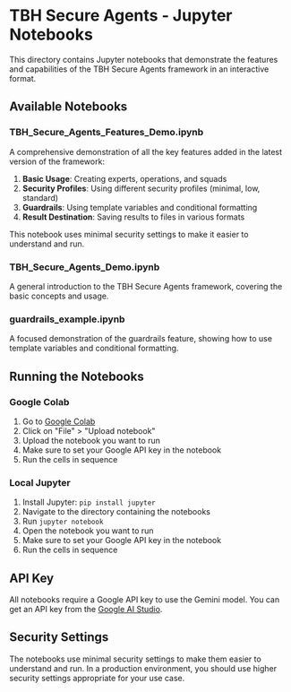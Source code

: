 # TBH Secure Agents - Jupyter Notebooks

This directory contains Jupyter notebooks that demonstrate the features and capabilities of the TBH Secure Agents framework in an interactive format.

## Available Notebooks

### TBH_Secure_Agents_Features_Demo.ipynb

A comprehensive demonstration of all the key features added in the latest version of the framework:

1. **Basic Usage**: Creating experts, operations, and squads
2. **Security Profiles**: Using different security profiles (minimal, low, standard)
3. **Guardrails**: Using template variables and conditional formatting
4. **Result Destination**: Saving results to files in various formats

This notebook uses minimal security settings to make it easier to understand and run.

### TBH_Secure_Agents_Demo.ipynb

A general introduction to the TBH Secure Agents framework, covering the basic concepts and usage.

### guardrails_example.ipynb

A focused demonstration of the guardrails feature, showing how to use template variables and conditional formatting.

## Running the Notebooks

### Google Colab

1. Go to [Google Colab](https://colab.research.google.com/)
2. Click on "File" > "Upload notebook"
3. Upload the notebook you want to run
4. Make sure to set your Google API key in the notebook
5. Run the cells in sequence

### Local Jupyter

1. Install Jupyter: `pip install jupyter`
2. Navigate to the directory containing the notebooks
3. Run `jupyter notebook`
4. Open the notebook you want to run
5. Make sure to set your Google API key in the notebook
6. Run the cells in sequence

## API Key

All notebooks require a Google API key to use the Gemini model. You can get an API key from the [Google AI Studio](https://makersuite.google.com/app/apikey).

## Security Settings

The notebooks use minimal security settings to make them easier to understand and run. In a production environment, you should use higher security settings appropriate for your use case.
